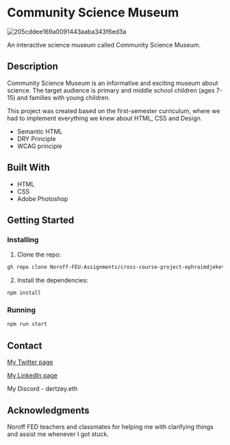 # Community Science Museum

![205cddee169a0091443aaba343f6ed3a](https://github.com/ephraimdjeket/Semester-Project-1/assets/45997915/9811633f-03f2-454a-a5ec-dfd2e5bf0f3e)

An interactive science museum called Community Science Museum.

## Description

Community Science Museum is an informative and exciting museum about science. The target audience is primary and middle school children (ages 7-15) and families with young children. 

This project was created based on the first-semester curriculum, where we had to implement everything we knew about HTML, CSS and Design.

- Semantic HTML
- DRY Principle
- WCAG principle

## Built With

- HTML
- CSS
- Adobe Photoshop

## Getting Started

### Installing

1. Clone the repo:

```bash
gh repo clone Noroff-FEU-Assignments/cross-course-project-ephraimdjeket
```

2. Install the dependencies:

```
npm install
```

### Running

```bash
npm run start
```

## Contact

[My Twitter page](https://twitter.com/Dertzey_)

[My LinkedIn page](www.linkedin.com/in/ephraim-djeket)

My Discord - dertzey.eth

## Acknowledgments

Noroff FED teachers and classmates for helping me with clarifying things and assist me whenever I got stuck.

